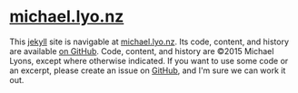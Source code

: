 # [michael.lyo.nz][site]

This [jekyll][] site is navigable at [michael.lyo.nz][site]. Its code, content, and history are available [on GitHub][github]. Code, content, and history are &copy;2015 Michael Lyons, except where otherwise indicated. If you want to use some code or an excerpt, please create an issue on [GitHub][], and I'm sure we can work it out.

[site]: http://michael.lyo.nz
[jekyll]: http://jekyllrb.com
[github]: https://github.com/michaelblyons/michaelblyons.github.io